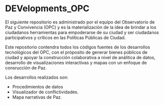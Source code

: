 # DEVelopments_OPC
El siguiente repositorio es administrado por el equipo del Observatorio de Paz y Convivencia (OPC) y es la materialización de la ídea de brindar a los ciudadanos herramientas para empoderarse de su ciudad y ser ciudadanos participativos y críticos en las Políticas Públicas de Ciudad.

Este repositorio contendra todos los códigos fuentes de los desarrollos tecnológicos del OPC, con el próposito de generar bienes públicos de ciudad y apoyar la construcción colaborativa a nivel de análitica de datos, desarrollo de visualizaciones interactivas y mapas con un enfoque de consrucción de Paz.

Los desarrollos realizados son:

- Procedimientos de datos
- Visualizador de conflictividades.  
- Mapa narrativas de Paz.